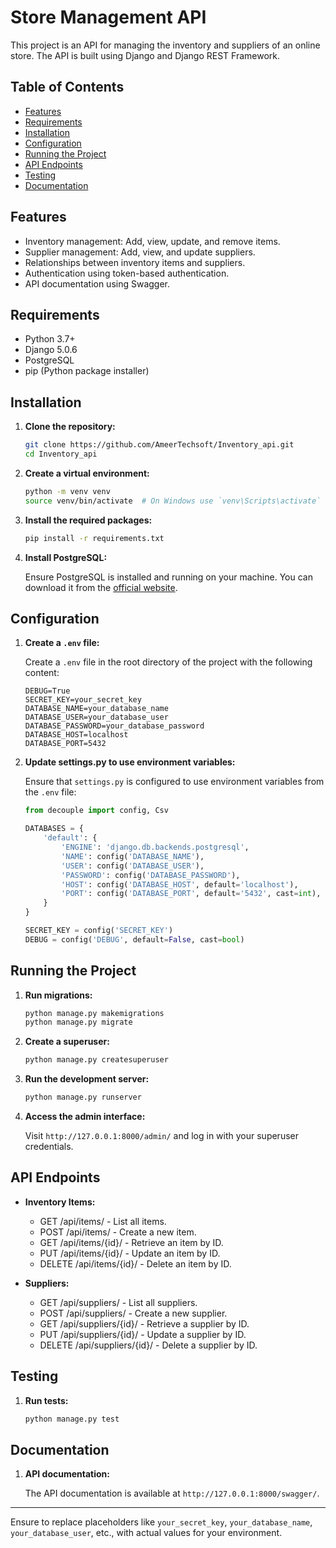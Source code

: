 # Store Management API

This project is an API for managing the inventory and suppliers of an online store. The API is built using Django and Django REST Framework.

## Table of Contents

- [Features](#features)
- [Requirements](#requirements)
- [Installation](#installation)
- [Configuration](#configuration)
- [Running the Project](#running-the-project)
- [API Endpoints](#api-endpoints)
- [Testing](#testing)
- [Documentation](#documentation)

## Features

- Inventory management: Add, view, update, and remove items.
- Supplier management: Add, view, and update suppliers.
- Relationships between inventory items and suppliers.
- Authentication using token-based authentication.
- API documentation using Swagger.

## Requirements

- Python 3.7+
- Django 5.0.6
- PostgreSQL
- pip (Python package installer)

## Installation

1. **Clone the repository:**

   ```bash
   git clone https://github.com/AmeerTechsoft/Inventory_api.git
   cd Inventory_api
   ```

2. **Create a virtual environment:**

   ```bash
   python -m venv venv
   source venv/bin/activate  # On Windows use `venv\Scripts\activate`
   ```

3. **Install the required packages:**

   ```bash
   pip install -r requirements.txt
   ```

4. **Install PostgreSQL:**

   Ensure PostgreSQL is installed and running on your machine. You can download it from the [official website](https://www.postgresql.org/download/).

## Configuration

1. **Create a `.env` file:**

   Create a `.env` file in the root directory of the project with the following content:

   ```env
   DEBUG=True
   SECRET_KEY=your_secret_key
   DATABASE_NAME=your_database_name
   DATABASE_USER=your_database_user
   DATABASE_PASSWORD=your_database_password
   DATABASE_HOST=localhost
   DATABASE_PORT=5432
   ```

2. **Update settings.py to use environment variables:**

   Ensure that `settings.py` is configured to use environment variables from the `.env` file:

   ```python
   from decouple import config, Csv

   DATABASES = {
       'default': {
           'ENGINE': 'django.db.backends.postgresql',
           'NAME': config('DATABASE_NAME'),
           'USER': config('DATABASE_USER'),
           'PASSWORD': config('DATABASE_PASSWORD'),
           'HOST': config('DATABASE_HOST', default='localhost'),
           'PORT': config('DATABASE_PORT', default='5432', cast=int),
       }
   }

   SECRET_KEY = config('SECRET_KEY')
   DEBUG = config('DEBUG', default=False, cast=bool)
   ```

## Running the Project

1. **Run migrations:**

   ```bash
   python manage.py makemigrations
   python manage.py migrate
   ```

2. **Create a superuser:**

   ```bash
   python manage.py createsuperuser
   ```

3. **Run the development server:**

   ```bash
   python manage.py runserver
   ```

4. **Access the admin interface:**

   Visit `http://127.0.0.1:8000/admin/` and log in with your superuser credentials.

## API Endpoints

- **Inventory Items:**
  - GET /api/items/ - List all items.
  - POST /api/items/ - Create a new item.
  - GET /api/items/{id}/ - Retrieve an item by ID.
  - PUT /api/items/{id}/ - Update an item by ID.
  - DELETE /api/items/{id}/ - Delete an item by ID.

- **Suppliers:**
  - GET /api/suppliers/ - List all suppliers.
  - POST /api/suppliers/ - Create a new supplier.
  - GET /api/suppliers/{id}/ - Retrieve a supplier by ID.
  - PUT /api/suppliers/{id}/ - Update a supplier by ID.
  - DELETE /api/suppliers/{id}/ - Delete a supplier by ID.

## Testing

1. **Run tests:**

   ```bash
   python manage.py test
   ```

## Documentation

1. **API documentation:**

   The API documentation is available at `http://127.0.0.1:8000/swagger/`.

---

Ensure to replace placeholders like `your_secret_key`, `your_database_name`, `your_database_user`, etc., with actual values for your environment.
